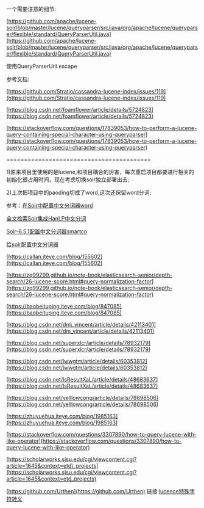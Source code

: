 一个需要注意的细节:

[https://github.com/apache/lucene-solr/blob/master/lucene/queryparser/src/java/org/apache/lucene/queryparser/flexible/standard/QueryParserUtil.java](https://github.com/apache/lucene-solr/blob/master/lucene/queryparser/src/java/org/apache/lucene/queryparser/flexible/standard/QueryParserUtil.java)

使用QueryParserUtil.escape

参考文档:

[https://github.com/Stratio/cassandra-lucene-index/issues/119](https://github.com/Stratio/cassandra-lucene-index/issues/119)

[https://blog.csdn.net/foamflower/article/details/5724823](https://blog.csdn.net/foamflower/article/details/5724823)

[https://stackoverflow.com/questions/17839053/how-to-perform-a-lucene-query-containing-special-character-using-queryparser](https://stackoverflow.com/questions/17839053/how-to-perform-a-lucene-query-containing-special-character-using-queryparser)

\=========================================

1)原来项目里使用的是lucene,和项目耦合的厉害，每次重启项目都要进行相关的初始化很占用时间，现在考虑切换solr独立部署出去;

2)上次把项目中的paoding切成了word,这次还保留word分词;

参考：[在Solr中配置中文分词器word](https://www.jianshu.com/p/935fd849845f)

[全文检索Solr集成HanLP中文分词](http://www.hankcs.com/nlp/segment/full-text-retrieval-solr-integrated-hanlp-chinese-word-segmentation.html)

[Solr-6.5.1配置中文分词器smartcn](https://blog.csdn.net/qq_28988969/article/details/73028544)

[给solr配置中文分词器](https://blog.csdn.net/zcl_love_wx/article/details/52091622)

[https://callan.iteye.com/blog/155602](https://callan.iteye.com/blog/155602)

[https://zq99299.github.io/note-book/elasticsearch-senior/depth-search/26-lucene-score.html#query-normalization-factor](https://zq99299.github.io/note-book/elasticsearch-senior/depth-search/26-lucene-score.html#query-normalization-factor)

[https://baobeituping.iteye.com/blog/847085](https://baobeituping.iteye.com/blog/847085)

[https://blog.csdn.net/dm\_vincent/article/details/42113401](https://blog.csdn.net/dm_vincent/article/details/42113401)

[https://blog.csdn.net/superxlcr/article/details/78932179](https://blog.csdn.net/superxlcr/article/details/78932179)

[https://blog.csdn.net/lwwgtm/article/details/60353812](https://blog.csdn.net/lwwgtm/article/details/60353812)

[https://blog.csdn.net/IsResultXaL/article/details/48683637](https://blog.csdn.net/IsResultXaL/article/details/48683637)

[https://blog.csdn.net/yelllowcong/article/details/78698506](https://blog.csdn.net/yelllowcong/article/details/78698506)

[https://zhuyuehua.iteye.com/blog/1985163](https://zhuyuehua.iteye.com/blog/1985163)

[https://stackoverflow.com/questions/3307890/how-to-query-lucene-with-like-operator](https://stackoverflow.com/questions/3307890/how-to-query-lucene-with-like-operator)

[https://scholarworks.sjsu.edu/cgi/viewcontent.cgi?article=1645&context=etd\_projects](https://scholarworks.sjsu.edu/cgi/viewcontent.cgi?article=1645&context=etd_projects)

[https://github.com/Urthen](https://github.com/Urthen)
链接:[lucence特殊字符转义](https://bbs.huaweicloud.com/blogs/f226772835b811e9bd5a7ca23e93a891)
